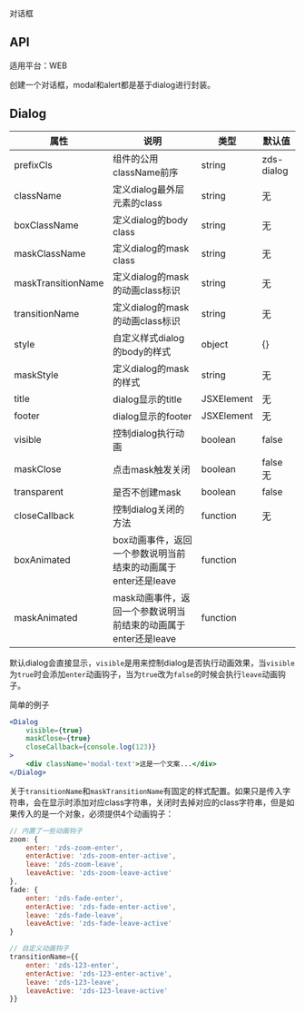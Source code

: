 对话框

## API

适用平台：WEB

创建一个对话框，modal和alert都是基于dialog进行封装。

## Dialog

| 属性               | 说明                                                           | 类型       | 默认值     |
| ------------------ | -------------------------------------------------------------- | ---------- | ---------- |
| prefixCls          | 组件的公用className前序                                        | string     | zds-dialog |
| className          | 定义dialog最外层元素的class                                    | string     | 无         |
| boxClassName       | 定义dialog的body class                                         | string     | 无         |
| maskClassName      | 定义dialog的mask class                                         | string     | 无         |
| maskTransitionName | 定义dialog的mask 的动画class标识                               | string     | 无         |
| transitionName     | 定义dialog的mask 的动画class标识                               | string     | 无         |
| style              | 自定义样式dialog的body的样式                                   | object     | {}         |
| maskStyle          | 定义dialog的mask的样式                                         | string     | 无         |
| title              | dialog显示的title                                              | JSXElement | 无         |
| footer             | dialog显示的footer                                             | JSXElement | 无         |
| visible            | 控制dialog执行动画                                             | boolean    | false      |
| maskClose          | 点击mask触发关闭                                               | boolean    | false无    |
| transparent        | 是否不创建mask                                                 | boolean    | false      |
| closeCallback      | 控制dialog关闭的方法                                           | function   | 无         |
| boxAnimated        | box动画事件，返回一个参数说明当前结束的动画属于enter还是leave  | function   |            |
| maskAnimated       | mask动画事件，返回一个参数说明当前结束的动画属于enter还是leave | function   |            |

默认dialog会直接显示，`visible`是用来控制dialog是否执行动画效果，当`visible`为`true`时会添加`enter`动画钩子，当为`true`改为`false`的时候会执行`leave`动画钩子。


简单的例子

```jsx
<Dialog
    visible={true}
    maskClose={true}
    closeCallback={console.log(123)}
>
    <div className='modal-text'>这是一个文案...</div>
</Dialog>
```

关于`transitionName`和`maskTransitionName`有固定的样式配置。如果只是传入字符串，会在显示时添加对应class字符串，关闭时去掉对应的class字符串，但是如果传入的是一个对象，必须提供4个动画钩子：

```js
// 内置了一些动画钩子
zoom: {
    enter: 'zds-zoom-enter',
    enterActive: 'zds-zoom-enter-active',
    leave: 'zds-zoom-leave',
    leaveActive: 'zds-zoom-leave-active'
},
fade: {
    enter: 'zds-fade-enter',
    enterActive: 'zds-fade-enter-active',
    leave: 'zds-fade-leave',
    leaveActive: 'zds-fade-leave-active'
}

// 自定义动画钩子
transitionName={{
    enter: 'zds-123-enter',
    enterActive: 'zds-123-enter-active',
    leave: 'zds-123-leave',
    leaveActive: 'zds-123-leave-active'
}}
```